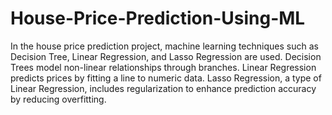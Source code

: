 # House-Price-Prediction-Using-ML


In the house price prediction project, machine learning techniques such as Decision Tree, Linear Regression, and Lasso Regression are used. Decision Trees model non-linear relationships through branches. Linear Regression predicts prices by fitting a line to numeric data. Lasso Regression, a type of Linear Regression, includes regularization to enhance prediction accuracy by reducing overfitting.
